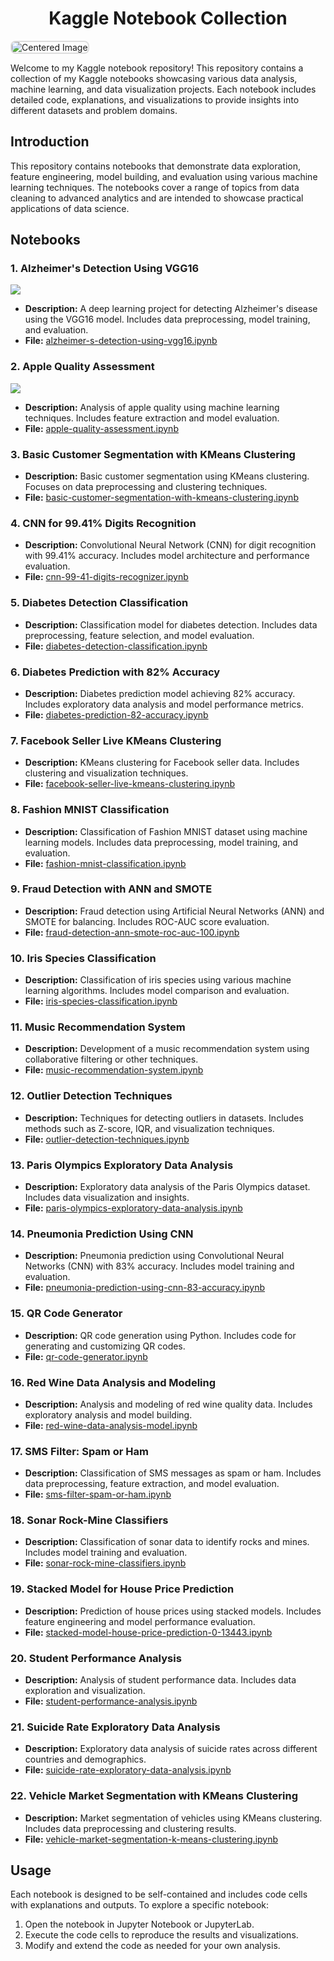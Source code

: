 # <center>Kaggle Notebook Collection</center>
<img src="https://encrypted-tbn0.gstatic.com/images?q=tbn:ANd9GcQaxN1FqmUx4IUPptxu7AR2vPFLlnlN0AFhMA&s" alt="Centered Image" 
      style="max-width: 100%;
            height: auto;
            border: 2px solid #ddd;
            border-radius: 8px;">

Welcome to my Kaggle notebook repository! This repository contains a collection of my Kaggle notebooks showcasing various data analysis, machine learning, and data visualization projects. Each notebook includes detailed code, explanations, and visualizations to provide insights into different datasets and problem domains.


## Introduction

This repository contains notebooks that demonstrate data exploration, feature engineering, model building, and evaluation using various machine learning techniques. The notebooks cover a range of topics from data cleaning to advanced analytics and are intended to showcase practical applications of data science.

## Notebooks

### 1. **Alzheimer's Detection Using VGG16**
<img src="https://media.springernature.com/lw685/springer-static/image/art%3A10.1007%2Fs11042-022-11925-0/MediaObjects/11042_2022_11925_Fig3_HTML.png">

   - **Description:** A deep learning project for detecting Alzheimer's disease using the VGG16 model. Includes data preprocessing, model training, and evaluation.
   - **File:** [alzheimer-s-detection-using-vgg16.ipynb](alzheimer-s-detection-using-vgg16.ipynb)

### 2. **Apple Quality Assessment**
<img src="https://www.shutterstock.com/image-photo/lots-red-apples-tasty-juicy-600nw-2341320361.jpg">

   - **Description:** Analysis of apple quality using machine learning techniques. Includes feature extraction and model evaluation.
   - **File:** [apple-quality-assessment.ipynb](apple-quality-assessment.ipynb)

### 3. **Basic Customer Segmentation with KMeans Clustering**
   - **Description:** Basic customer segmentation using KMeans clustering. Focuses on data preprocessing and clustering techniques.
   - **File:** [basic-customer-segmentation-with-kmeans-clustering.ipynb](basic-customer-segmentation-with-kmeans-clustering.ipynb)

### 4. **CNN for 99.41% Digits Recognition**
   - **Description:** Convolutional Neural Network (CNN) for digit recognition with 99.41% accuracy. Includes model architecture and performance evaluation.
   - **File:** [cnn-99-41-digits-recognizer.ipynb](cnn-99-41-digits-recognizer.ipynb)

### 5. **Diabetes Detection Classification**
   - **Description:** Classification model for diabetes detection. Includes data preprocessing, feature selection, and model evaluation.
   - **File:** [diabetes-detection-classification.ipynb](diabetes-detection-classification.ipynb)

### 6. **Diabetes Prediction with 82% Accuracy**
   - **Description:** Diabetes prediction model achieving 82% accuracy. Includes exploratory data analysis and model performance metrics.
   - **File:** [diabetes-prediction-82-accuracy.ipynb](diabetes-prediction-82-accuracy.ipynb)

### 7. **Facebook Seller Live KMeans Clustering**
   - **Description:** KMeans clustering for Facebook seller data. Includes clustering and visualization techniques.
   - **File:** [facebook-seller-live-kmeans-clustering.ipynb](facebook-seller-live-kmeans-clustering.ipynb)

### 8. **Fashion MNIST Classification**
   - **Description:** Classification of Fashion MNIST dataset using machine learning models. Includes data preprocessing, model training, and evaluation.
   - **File:** [fashion-mnist-classification.ipynb](fashion-mnist-classification.ipynb)

### 9. **Fraud Detection with ANN and SMOTE**
   - **Description:** Fraud detection using Artificial Neural Networks (ANN) and SMOTE for balancing. Includes ROC-AUC score evaluation.
   - **File:** [fraud-detection-ann-smote-roc-auc-100.ipynb](fraud-detection-ann-smote-roc-auc-100.ipynb)

### 10. **Iris Species Classification**
   - **Description:** Classification of iris species using various machine learning algorithms. Includes model comparison and evaluation.
   - **File:** [iris-species-classification.ipynb](iris-species-classification.ipynb)

### 11. **Music Recommendation System**
   - **Description:** Development of a music recommendation system using collaborative filtering or other techniques.
   - **File:** [music-recommendation-system.ipynb](music-recommendation-system.ipynb)

### 12. **Outlier Detection Techniques**
   - **Description:** Techniques for detecting outliers in datasets. Includes methods such as Z-score, IQR, and visualization techniques.
   - **File:** [outlier-detection-techniques.ipynb](outlier-detection-techniques.ipynb)

### 13. **Paris Olympics Exploratory Data Analysis**
   - **Description:** Exploratory data analysis of the Paris Olympics dataset. Includes data visualization and insights.
   - **File:** [paris-olympics-exploratory-data-analysis.ipynb](paris-olympics-exploratory-data-analysis.ipynb)

### 14. **Pneumonia Prediction Using CNN**
   - **Description:** Pneumonia prediction using Convolutional Neural Networks (CNN) with 83% accuracy. Includes model training and evaluation.
   - **File:** [pneumonia-prediction-using-cnn-83-accuracy.ipynb](pneumonia-prediction-using-cnn-83-accuracy.ipynb)

### 15. **QR Code Generator**
   - **Description:** QR code generation using Python. Includes code for generating and customizing QR codes.
   - **File:** [qr-code-generator.ipynb](qr-code-generator.ipynb)

### 16. **Red Wine Data Analysis and Modeling**
   - **Description:** Analysis and modeling of red wine quality data. Includes exploratory analysis and model building.
   - **File:** [red-wine-data-analysis-model.ipynb](red-wine-data-analysis-model.ipynb)

### 17. **SMS Filter: Spam or Ham**
   - **Description:** Classification of SMS messages as spam or ham. Includes data preprocessing, feature extraction, and model evaluation.
   - **File:** [sms-filter-spam-or-ham.ipynb](sms-filter-spam-or-ham.ipynb)

### 18. **Sonar Rock-Mine Classifiers**
   - **Description:** Classification of sonar data to identify rocks and mines. Includes model training and evaluation.
   - **File:** [sonar-rock-mine-classifiers.ipynb](sonar-rock-mine-classifiers.ipynb)

### 19. **Stacked Model for House Price Prediction**
   - **Description:** Prediction of house prices using stacked models. Includes feature engineering and model performance evaluation.
   - **File:** [stacked-model-house-price-prediction-0-13443.ipynb](stacked-model-house-price-prediction-0-13443.ipynb)

### 20. **Student Performance Analysis**
   - **Description:** Analysis of student performance data. Includes data exploration and visualization.
   - **File:** [student-performance-analysis.ipynb](student-performance-analysis.ipynb)

### 21. **Suicide Rate Exploratory Data Analysis**
   - **Description:** Exploratory data analysis of suicide rates across different countries and demographics.
   - **File:** [suicide-rate-exploratory-data-analysis.ipynb](suicide-rate-exploratory-data-analysis.ipynb)

### 22. **Vehicle Market Segmentation with KMeans Clustering**
   - **Description:** Market segmentation of vehicles using KMeans clustering. Includes data preprocessing and clustering results.
   - **File:** [vehicle-market-segmentation-k-means-clustering.ipynb](vehicle-market-segmentation-k-means-clustering.ipynb)


## Usage
Each notebook is designed to be self-contained and includes code cells with explanations and outputs. To explore a specific notebook:

1. Open the notebook in Jupyter Notebook or JupyterLab.
2. Execute the code cells to reproduce the results and visualizations.
3. Modify and extend the code as needed for your own analysis.

